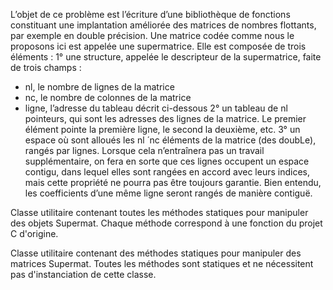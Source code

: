 L’objet de ce problème est l’écriture d’une bibliothèque de fonctions constituant une implantation améliorée des matrices de
nombres flottants, par exemple en double précision. Une matrice codée comme nous le proposons ici est appelée une
supermatrice. Elle est composée de trois éléments :
1° une structure, appelée le descripteur de la supermatrice, faite de trois champs :
- nl, le nombre de lignes de la matrice
- nc, le nombre de colonnes de la matrice
- ligne, l’adresse du tableau décrit ci-dessous
2° un tableau de nl pointeurs, qui sont les adresses des lignes de la matrice. Le premier élément pointe la première ligne, le
second la deuxième, etc.
3° un espace où sont alloués les nl  ́ nc éléments de la matrice (des doubLe), rangés par lignes. Lorsque cela n’entraînera
pas un travail supplémentaire, on fera en sorte que ces lignes occupent un espace contigu, dans lequel elles sont rangées
en accord avec leurs indices, mais cette propriété ne pourra pas être toujours garantie. Bien entendu, les coefficients
d’une même ligne seront rangés de manière contiguë.


Classe utilitaire contenant toutes les méthodes statiques pour manipuler des objets Supermat.
Chaque méthode correspond à une fonction du projet C d'origine.
 
Classe utilitaire contenant des méthodes statiques pour manipuler des matrices Supermat.
Toutes les méthodes sont statiques et ne nécessitent pas d'instanciation de cette classe.
 